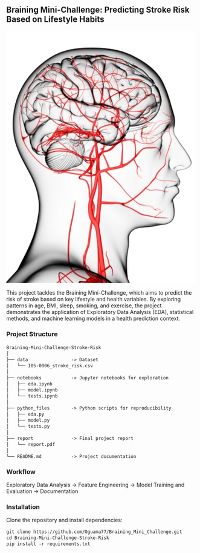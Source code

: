 ## Braining Mini-Challenge: Predicting Stroke Risk Based on Lifestyle Habits

<img src="report/stroke.jpg" alt="Stroke Risk Workflow" width="500"/>

This project tackles the Braining Mini-Challenge, which aims to predict the risk of stroke based on key lifestyle and health variables. By exploring patterns in age, BMI, sleep, smoking, and exercise, the project demonstrates the application of Exploratory Data Analysis (EDA), statistical methods, and machine learning models in a health prediction context.

### Project Structure

```text
Braining-Mini-Challenge-Stroke-Risk
│
├── data                -> Dataset
│   └── I05-0006_stroke_risk.csv
│
├── notebooks           -> Jupyter notebooks for exploration
│   ├── eda.ipynb
│   ├── model.ipynb
│   └── tests.ipynb
│
├── python_files        -> Python scripts for reproducibility
│   ├── eda.py
│   ├── model.py
│   └── tests.py
│
├── report              -> Final project report
│   └── report.pdf
│
└── README.md           -> Project documentation
```

### Workflow

Exploratory Data Analysis -> Feature Engineering -> Model Training and Evaluation -> Documentation

### Installation
Clone the repository and install dependencies:
```text
git clone https://github.com/Oguama77/Braining_Mini_Challenge.git
cd Braining-Mini-Challenge-Stroke-Risk
pip install -r requirements.txt
```